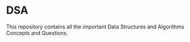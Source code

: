 # DSA
This repository contains all the important Data Structures and Algorithms Concepts and Questions.
